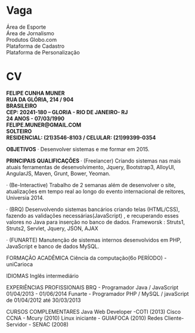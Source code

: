 Vaga
====

Área de Esporte<br /> 
Área de Jornalismo<br /> 
Produtos Globo.com<br /> 
Plataforma de Cadastro<br /> 
Plataforma de Personalização

CV
==
<b>
FELIPE CUNHA MUNER<br /> 
RUA DA GLÓRIA, 214 / 904<br /> 
BRASILEIRO<br /> 
CEP: 20241-180 – GLORIA - RIO DE JANEIRO- RJ<br /> 
24 ANOS - 07/03/1990<br /> 
FELIPE.MUNER@GMAIL.COM<br /> 
SOLTEIRO<br /> 
RESIDENCIAL: (21)3546-8103 / CELULAR: (21)99399-0354<br />
</b>

<b>OBJETIVOS</b>
· Desenvolver sistemas e me formar em 2015.

<b>
PRINCIPAIS QUALIFICAÇÕES
</b>· (Freelancer) Criando sistemas nas mais atuais ferramentas de
desenvolvimento, Jquery, Bootstrap3, AlloyUI, AngularJS, Maven, Grunt,
Bower, Yeoman.

· (Be-Interactive) Trabalho de 2 semanas além de desenvolver o site, atualizações em tempo real ao longo do evento internacional de reitores, Universia 2014.

· (BRQ) Desenvolvendo sistemas bancários criando telas (HTML/CSS),
fazendo as validações necessárias(JavaScript) , e recuperando esses valores
no Java para inserção no banco de dados.
Frameworsk : Struts1, Struts2, Servlet, Jquery, JSON, AJAX

· (FUNARTE) Manutenção de sistemas internos desenvolvidos em PHP,
JavaScript e banco de dados MySQL.


FORMAÇÃO ACADÊMICA
Ciência da computação(6o PERÍODO) - uniCarioca


IDIOMAS
Inglês intermediário


EXPERIÊNCIAS PROFISSIONAIS
BRQ - Programador Java / JavaScript 01/04/2013 - 01/06/2014
Funarte - Programador PHP / MySQL / javaScript de 01/04/2012 até 30/03/2013

CURSOS COMPLEMENTARES
Java Web Developer -COTI (2013)
Cisco CCNA - Mcury (2010)
Linux iniciante - GUIAFOCA (2010)
Redes Cliente-Servidor - SENAC (2008)

